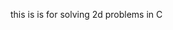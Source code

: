 this is is for solving 2d problems in C











































































































































